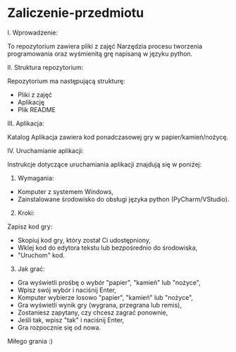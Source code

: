 # Zaliczenie-przedmiotu

I. Wprowadzenie:

To repozytorium zawiera pliki z zajęć Narzędzia procesu tworzenia programowania oraz wyśmienitą grę napisaną w języku python.


II. Struktura repozytorium:

Repozytorium ma następującą strukturę:

- Pliki z zajęć
- Aplikację
- Plik README

III. Aplikacja:

Katalog Aplikacja zawiera kod ponadczasowej gry w papier/kamień/nożycę.


IV. Uruchamianie aplikacji:

Instrukcje dotyczące uruchamiania aplikacji znajdują się w poniżej:


1. Wymagania:

- Komputer z systemem Windows,
- Zainstalowane środowisko do obsługi języka python (PyCharm/VStudio).

2. Kroki:

Zapisz kod gry:

- Skopiuj kod gry, który został Ci udostępniony,
- Wklej kod do edytora tekstu lub bezpośrednio do środowiska,
- "Uruchom" kod.

3. Jak grać:

- Gra wyświetli prośbę o wybór "papier", "kamień" lub "nożyce",
- Wpisz swój wybór i naciśnij Enter,
- Komputer wybierze losowo "papier", "kamień" lub "nożyce",
- Gra wyświetli wynik gry (wygrana, przegrana lub remis),
- Zostaniesz zapytany, czy chcesz zagrać ponownie,
- Jeśli tak, wpisz "tak" i naciśnij Enter,
- Gra rozpocznie się od nowa.

Miłego grania :)

